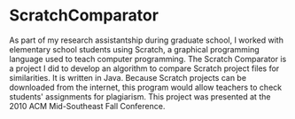 ScratchComparator
=================

As part of my research assistantship during graduate school, I worked with elementary school students using Scratch, a graphical programming language used to teach computer programming. The Scratch Comparator is a project I did to develop an algorithm to compare Scratch project files for similarities. It is written in Java. Because Scratch projects can be downloaded from the internet, this program would allow teachers to check students' assignments for plagiarism. This project was presented at the 2010 ACM Mid-Southeast Fall Conference.  
